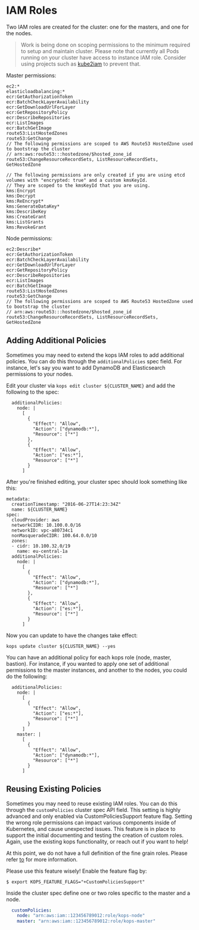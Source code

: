 # IAM Roles

Two IAM roles are created for the cluster: one for the masters, and one for the nodes.

> Work is being done on scoping permissions to the minimum required to setup and maintain cluster.
> Please note that currently all Pods running on your cluster have access to instance IAM role.
> Consider using projects such as [kube2iam](https://github.com/jtblin/kube2iam) to prevent that.

Master permissions:

```
ec2:*
elasticloadbalancing:*
ecr:GetAuthorizationToken
ecr:BatchCheckLayerAvailability
ecr:GetDownloadUrlForLayer
ecr:GetRepositoryPolicy
ecr:DescribeRepositories
ecr:ListImages
ecr:BatchGetImage
route53:ListHostedZones
route53:GetChange
// The following permissions are scoped to AWS Route53 HostedZone used to bootstrap the cluster
// arn:aws:route53:::hostedzone/$hosted_zone_id
route53:ChangeResourceRecordSets, ListResourceRecordSets, GetHostedZone

// The following permissions are only created if you are using etcd volumes with "encrypted: true" and a custom kmsKeyId.
// They are scoped to the kmsKeyId that you are using.
kms:Encrypt
kms:Decrypt
kms:ReEncrypt*
kms:GenerateDataKey*
kms:DescribeKey
kms:CreateGrant
kms:ListGrants
kms:RevokeGrant
```

Node permissions:

```
ec2:Describe*
ecr:GetAuthorizationToken
ecr:BatchCheckLayerAvailability
ecr:GetDownloadUrlForLayer
ecr:GetRepositoryPolicy
ecr:DescribeRepositories
ecr:ListImages
ecr:BatchGetImage
route53:ListHostedZones
route53:GetChange
// The following permissions are scoped to AWS Route53 HostedZone used to bootstrap the cluster
// arn:aws:route53:::hostedzone/$hosted_zone_id
route53:ChangeResourceRecordSets, ListResourceRecordSets, GetHostedZone
```

## Adding Additional Policies

Sometimes you may need to extend the kops IAM roles to add additional policies. You can do this
through the `additionalPolicies` spec field. For instance, let's say you want
to add DynamoDB and Elasticsearch permissions to your nodes.

Edit your cluster via `kops edit cluster ${CLUSTER_NAME}` and add the following to the spec:

```
  additionalPolicies:
    node: |
      [
        {
          "Effect": "Allow",
          "Action": ["dynamodb:*"],
          "Resource": ["*"]
        },
        {
          "Effect": "Allow",
          "Action": ["es:*"],
          "Resource": ["*"]
        }
      ]
```

After you're finished editing, your cluster spec should look something like this:

```
metadata:
  creationTimestamp: "2016-06-27T14:23:34Z"
  name: ${CLUSTER_NAME}
spec:
  cloudProvider: aws
  networkCIDR: 10.100.0.0/16
  networkID: vpc-a80734c1
  nonMasqueradeCIDR: 100.64.0.0/10
  zones:
  - cidr: 10.100.32.0/19
    name: eu-central-1a
  additionalPolicies:
    node: |
      [
        {
          "Effect": "Allow",
          "Action": ["dynamodb:*"],
          "Resource": ["*"]
        },
        {
          "Effect": "Allow",
          "Action": ["es:*"],
          "Resource": ["*"]
        }
      ]
```

Now you can update to have the changes take effect:

```
kops update cluster ${CLUSTER_NAME} --yes
```

You can have an additional policy for each kops role (node, master, bastion). For instance, if you wanted to apply one set of additional permissions to the master instances, and another to the nodes, you could do the following:

```
  additionalPolicies:
    node: |
      [
        {
          "Effect": "Allow",
          "Action": ["es:*"],
          "Resource": ["*"]
        }
      ]
    master: |
      [
        {
          "Effect": "Allow",
          "Action": ["dynamodb:*"],
          "Resource": ["*"]
        }
      ]
```

## Reusing Existing Policies

Sometimes you may need to reuse existing IAM roles. You can do this
through the `customPolicies` cluster spec API field.  This setting is highly advanced
and only enabled via CustomPoliciesSupport feature flag.  Setting the wrong role
permissions can impact various components inside of Kubernetes, and cause
unexpected issues.  This feature is in place to support the initial documenting and testing the creation of custom roles. Again, use the existing kops functionality, or reach out
if you want to help!

At this point, we do not have a full definition of the fine grain roles. Please refer
[to](https://github.com/kubernetes/kops/issues/1873) for more information.

Please use this feature wisely! Enable the feature flag by:

```console
$ export KOPS_FEATURE_FLAGS="+CustomPoliciesSupport"
```
Inside the cluster spec define one or two roles specific to the master and
a node.

```yaml
  customPolicies:
    node: "arn:aws:iam::123456789012:role/kops-node"
    master: "arn:aws:iam::123456789012:role/kops-master"
``` 
